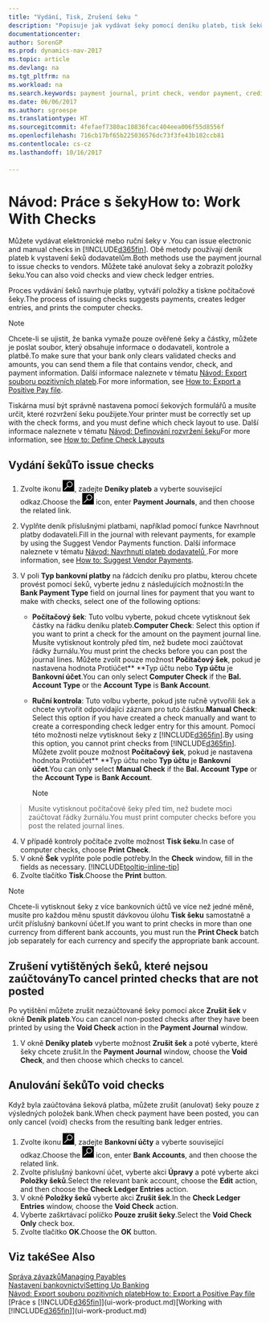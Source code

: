 ```yaml
---
title: "Vydání, Tisk, Zrušení šeku "
description: "Popisuje jak vydávat šeky pomocí deníku plateb, tisk šeků a zrušení nebo zobrazení položek šeků v Dynamics NAV."
documentationcenter: 
author: SorenGP
ms.prod: dynamics-nav-2017
ms.topic: article
ms.devlang: na
ms.tgt_pltfrm: na
ms.workload: na
ms.search.keywords: payment journal, print check, vendor payment, creditor, debt, balance due, AP
ms.date: 06/06/2017
ms.author: sgroespe
ms.translationtype: HT
ms.sourcegitcommit: 4fefaef7380ac10836fcac404eea006f55d8556f
ms.openlocfilehash: 716cb17bf65b225036576dc73f3fe43b102ccb81
ms.contentlocale: cs-cz
ms.lasthandoff: 10/16/2017

---
```

# <a name="how-to-work-with-checks"></a><span data-ttu-id="92682-103">Návod: Práce s šeky</span><span class="sxs-lookup"><span data-stu-id="92682-103">How to: Work With Checks</span></span>
<span data-ttu-id="92682-104">Můžete vydávat elektronické mebo ruční šeky v .</span><span class="sxs-lookup"><span data-stu-id="92682-104">You can issue electronic and manual checks in [!INCLUDE[d365fin](includes/d365fin_md.md)].</span></span> <span data-ttu-id="92682-105">Obě metody používají deník plateb k vystavení šeků dodavatelům.</span><span class="sxs-lookup"><span data-stu-id="92682-105">Both methods use the payment journal to issue checks to vendors.</span></span> <span data-ttu-id="92682-106">Můžete také anulovat šeky a zobrazit položky šeku.</span><span class="sxs-lookup"><span data-stu-id="92682-106">You can also void checks and view check ledger entries.</span></span>

<span data-ttu-id="92682-107">Proces vydávání šeků navrhuje platby, vytváří položky a tiskne počítačové šeky.</span><span class="sxs-lookup"><span data-stu-id="92682-107">The process of issuing checks suggests payments, creates ledger entries, and prints the computer checks.</span></span>

> [!NOTE]  
>   <span data-ttu-id="92682-108">Chcete-li se ujistit, že banka vymaže pouze ověřené šeky a částky, můžete je poslat soubor, který obsahuje informace o dodavateli, kontrole a platbě.</span><span class="sxs-lookup"><span data-stu-id="92682-108">To make sure that your bank only clears validated checks and amounts, you can send them a file that contains vendor, check, and payment information.</span></span> <span data-ttu-id="92682-109">Další informace naleznete v tématu [Návod: Export souboru pozitivních plateb](finance-how-positive-pay.md).</span><span class="sxs-lookup"><span data-stu-id="92682-109">For more information, see [How to: Export a Positive Pay file](finance-how-positive-pay.md).</span></span>

<span data-ttu-id="92682-110">Tiskárna musí být správně nastavena pomocí šekových formulářů a musíte určit, které rozvržení šeku použijete.</span><span class="sxs-lookup"><span data-stu-id="92682-110">Your printer must be correctly set up with the check forms, and you must define which check layout to use.</span></span> <span data-ttu-id="92682-111">Další informace naleznete v tématu [Návod: Definování rozvržení šeku](finance-how-define-check-layouts.md)</span><span class="sxs-lookup"><span data-stu-id="92682-111">For more information, see [How to: Define Check Layouts](finance-how-define-check-layouts.md)</span></span>

## <a name="to-issue-checks"></a><span data-ttu-id="92682-112">Vydání šeků</span><span class="sxs-lookup"><span data-stu-id="92682-112">To issue checks</span></span>
1. <span data-ttu-id="92682-113">Zvolte ikonu ![Vyhledat stránku nebo sestavu](media/ui-search/search_small.png "Ikona Vyhledat stránku nebo sestavu"), zadejte **Deníky plateb** a vyberte související odkaz.</span><span class="sxs-lookup"><span data-stu-id="92682-113">Choose the ![Search for Page or Report](media/ui-search/search_small.png "Search for Page or Report icon") icon, enter **Payment Journals**, and then choose the related link.</span></span>
2. <span data-ttu-id="92682-114">Vyplňte deník příslušnými platbami, například pomocí funkce Navrhnout platby dodavateli.</span><span class="sxs-lookup"><span data-stu-id="92682-114">Fill in the journal with relevant payments, for example by using the Suggest Vendor Payments function.</span></span> <span data-ttu-id="92682-115">Další informace naleznete v tématu [Návod: Navrhnutí plateb dodavatelů ](payables-how-suggest-vendor-payments.md).</span><span class="sxs-lookup"><span data-stu-id="92682-115">For more information, see [How to: Suggest Vendor Payments](payables-how-suggest-vendor-payments.md).</span></span>
3. <span data-ttu-id="92682-116">V poli **Typ bankovní platby** na řádcích deníku pro platbu, kterou chcete provést pomocí šeků, vyberte jednu z následujících možností:</span><span class="sxs-lookup"><span data-stu-id="92682-116">In the **Bank Payment Type** field on journal lines for payment that you want to make with checks, select one of the following options:</span></span>

   * <span data-ttu-id="92682-117">**Počítačový šek**: Tuto volbu vyberte, pokud chcete vytisknout šek částky na řádku deníku plateb.</span><span class="sxs-lookup"><span data-stu-id="92682-117">**Computer Check**: Select this option if you want to print a check for the amount on the payment journal line.</span></span> <span data-ttu-id="92682-118">Musíte vytisknout kontroly před tím, než budete moci zaúčtovat řádky žurnálu.</span><span class="sxs-lookup"><span data-stu-id="92682-118">You must print the checks before you can post the journal lines.</span></span> <span data-ttu-id="92682-119">Můžete zvolit pouze možnost **Počítačový šek**, pokud je nastavena hodnota Protiúčet** **Typ účtu nebo **Typ účtu** je **Bankovní účet**.</span><span class="sxs-lookup"><span data-stu-id="92682-119">You can only select **Computer Check** if the **Bal. Account Type** or the **Account Type** is **Bank Account**.</span></span>
   * <span data-ttu-id="92682-120">**Ruční kontrola**: Tuto volbu vyberte, pokud jste ručně vytvořili šek a chcete vytvořit odpovídající záznam pro tuto částku.</span><span class="sxs-lookup"><span data-stu-id="92682-120">**Manual Check**: Select this option if you have created a check manually and want to create a corresponding check ledger entry for this amount.</span></span> <span data-ttu-id="92682-121">Pomocí této možnosti nelze vytisknout šeky z [!INCLUDE[d365fin](includes/d365fin_md.md)].</span><span class="sxs-lookup"><span data-stu-id="92682-121">By using this option, you cannot print checks from [!INCLUDE[d365fin](includes/d365fin_md.md)].</span></span> <span data-ttu-id="92682-122">Můžete zvolit pouze možnost **Počítačový šek**, pokud je nastavena hodnota Protiúčet** **Typ účtu nebo **Typ účtu** je **Bankovní účet**.</span><span class="sxs-lookup"><span data-stu-id="92682-122">You can only select **Manual Check** if the **Bal. Account Type** or the **Account Type** is **Bank Account**.</span></span>

     > [!NOTE]  
>   <span data-ttu-id="92682-123">Musíte vytisknout počítačové šeky před tím, než budete moci zaúčtovat řádky žurnálu.</span><span class="sxs-lookup"><span data-stu-id="92682-123">You must print computer checks before you post the related journal lines.</span></span>
4. <span data-ttu-id="92682-124">V případě kontroly počítače zvolte možnost **Tisk šeku**.</span><span class="sxs-lookup"><span data-stu-id="92682-124">In case of computer checks, choose **Print Check**.</span></span>
5. <span data-ttu-id="92682-125">V okně **Šek** vyplňte pole podle potřeby.</span><span class="sxs-lookup"><span data-stu-id="92682-125">In the **Check** window, fill in the fields as necessary.</span></span> [!INCLUDE[tooltip-inline-tip](includes/tooltip-inline-tip_md.md)]
6. <span data-ttu-id="92682-126">Zvolte tlačítko **Tisk**.</span><span class="sxs-lookup"><span data-stu-id="92682-126">Choose the **Print** button.</span></span>

> [!NOTE]  
>   <span data-ttu-id="92682-127">Chcete-li vytisknout šeky z více bankovních účtů ve více než jedné měně, musíte pro každou měnu spustit dávkovou úlohu **Tisk šeku** samostatně a určit příslušný bankovní účet.</span><span class="sxs-lookup"><span data-stu-id="92682-127">If you want to print checks in more than one currency from different bank accounts, you must run the **Print Check** batch job separately for each currency and specify the appropriate bank account.</span></span>

## <a name="to-cancel-printed-checks-that-are-not-posted"></a><span data-ttu-id="92682-128">Zrušení vytištěných šeků, které nejsou zaúčtovány</span><span class="sxs-lookup"><span data-stu-id="92682-128">To cancel printed checks that are not posted</span></span>
<span data-ttu-id="92682-129">Po vytištění můžete zrušit nezaúčtované šeky pomocí akce **Zrušit šek** v okně **Deník plateb**.</span><span class="sxs-lookup"><span data-stu-id="92682-129">You can cancel non-posted checks after they have been printed by using the **Void Check** action in the **Payment Journal** window.</span></span>

1. <span data-ttu-id="92682-130">V okně **Deníky plateb** vyberte možnost **Zrušit šek** a poté vyberte, které šeky chcete zrušit.</span><span class="sxs-lookup"><span data-stu-id="92682-130">In the **Payment Journal** window, choose the **Void Check**, and then choose which checks to cancel.</span></span>

## <a name="to-void-checks"></a><span data-ttu-id="92682-131">Anulování šeků</span><span class="sxs-lookup"><span data-stu-id="92682-131">To void checks</span></span>
<span data-ttu-id="92682-132">Když byla zaúčtována šeková platba, můžete zrušit (anulovat) šeky pouze z výsledných položek bank.</span><span class="sxs-lookup"><span data-stu-id="92682-132">When check payment have been posted, you can only cancel (void) checks from the resulting bank ledger entries.</span></span>

1. <span data-ttu-id="92682-133">Zvolte ikonu ![Vyhledat stránku nebo sestavu](media/ui-search/search_small.png "Ikona Vyhledat stránku nebo sestavu"), zadejte **Bankovní účty** a vyberte související odkaz.</span><span class="sxs-lookup"><span data-stu-id="92682-133">Choose the ![Search for Page or Report](media/ui-search/search_small.png "Search for Page or Report icon") icon, enter **Bank Accounts**, and then choose the related link.</span></span>
2. <span data-ttu-id="92682-134">Zvolte příslušný bankovní účet, vyberte akci **Úpravy** a poté vyberte akci **Položky šeků**.</span><span class="sxs-lookup"><span data-stu-id="92682-134">Select the relevant bank account, choose the **Edit** action, and then choose the **Check Ledger Entries** action.</span></span>
3. <span data-ttu-id="92682-135">V okně **Položky šeků** vyberte akci **Zrušit šek**.</span><span class="sxs-lookup"><span data-stu-id="92682-135">In the **Check Ledger Entries** window, choose the **Void Check** action.</span></span>
4. <span data-ttu-id="92682-136">Vyberte zaškrtávací políčko **Pouze zrušit šeky**.</span><span class="sxs-lookup"><span data-stu-id="92682-136">Select the **Void Check Only** check box.</span></span>
5. <span data-ttu-id="92682-137">Zvolte tlačítko **OK**.</span><span class="sxs-lookup"><span data-stu-id="92682-137">Choose the **OK** button.</span></span>

## <a name="see-also"></a><span data-ttu-id="92682-138">Viz také</span><span class="sxs-lookup"><span data-stu-id="92682-138">See Also</span></span>
[<span data-ttu-id="92682-139">Správa závazků</span><span class="sxs-lookup"><span data-stu-id="92682-139">Managing Payables</span></span>](payables-manage-payables.md)  
[<span data-ttu-id="92682-140">Nastavení bankovnictví</span><span class="sxs-lookup"><span data-stu-id="92682-140">Setting Up Banking</span></span>](bank-setup-banking.md)  
[<span data-ttu-id="92682-141">Návod: Export souboru pozitivních plateb</span><span class="sxs-lookup"><span data-stu-id="92682-141">How to: Export a Positive Pay file</span></span>](finance-how-positive-pay.md)  
<span data-ttu-id="92682-142">[Práce s [!INCLUDE[d365fin](includes/d365fin_md.md)]](ui-work-product.md)</span><span class="sxs-lookup"><span data-stu-id="92682-142">[Working with [!INCLUDE[d365fin](includes/d365fin_md.md)]](ui-work-product.md)</span></span>  

